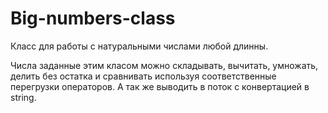 # Big-numbers-class

Класс для работы с натуральными числами любой длинны.

Числа заданные этим класом можно складывать, вычитать, умножать, делить без остатка и сравнивать используя соответственные перегрузки операторов. 
А так же выводить в поток с конвертацией в string.
